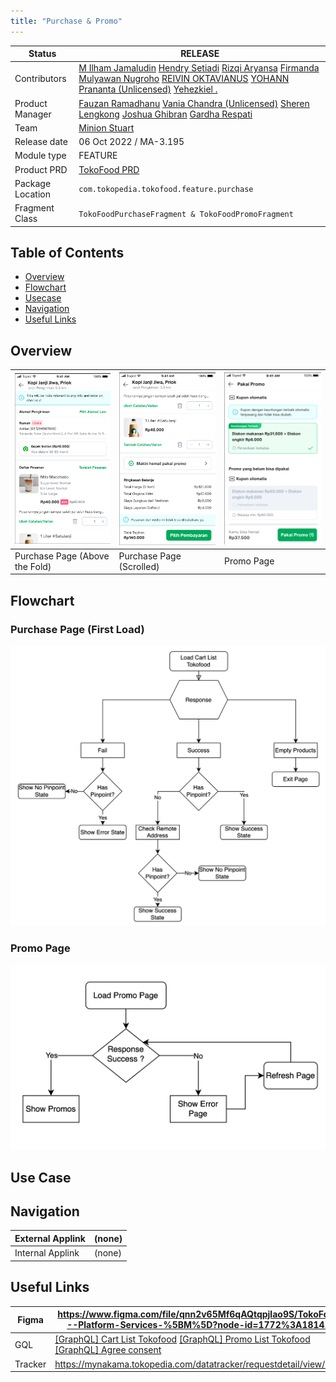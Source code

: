 ```yaml
---
title: "Purchase & Promo"
---
```



| **Status**       | <!--start status:GREEN-->RELEASE<!--end status-->                                                                                                                                                                                                                                                                                                                                                                                                                                                                                                                                                                                                                                                                                                                    |
|------------------|----------------------------------------------------------------------------------------------------------------------------------------------------------------------------------------------------------------------------------------------------------------------------------------------------------------------------------------------------------------------------------------------------------------------------------------------------------------------------------------------------------------------------------------------------------------------------------------------------------------------------------------------------------------------------------------------------------------------------------------------------------------------|
| Contributors     | [M Ilham Jamaludin](https://tokopedia.atlassian.net/wiki/people/5c87306ea329a40b8555c1ca?ref=confluence) [Hendry Setiadi](https://tokopedia.atlassian.net/wiki/people/5c94ae68999a3f2d4cae9b85?ref=confluence) [Rizqi Aryansa](https://tokopedia.atlassian.net/wiki/people/5e25ee87006fae0ca232e1ac?ref=confluence) [Firmanda Mulyawan Nugroho](https://tokopedia.atlassian.net/wiki/people/5d91c148fdfa560dcc3a040f?ref=confluence) [REIVIN OKTAVIANUS](https://tokopedia.atlassian.net/wiki/people/5dae89dab86cd40c2da5ad2f?ref=confluence) [YOHANN Prananta (Unlicensed)](https://tokopedia.atlassian.net/wiki/people/5de4eab04ae7b80d0d19f990?ref=confluence) [Yehezkiel .](https://tokopedia.atlassian.net/wiki/people/5c94aa7a7792242c8613ad14?ref=confluence) |
| Product Manager  | [Fauzan Ramadhanu](https://tokopedia.atlassian.net/wiki/people/5b6b99772f51d429dce93e93?ref=confluence) [Vania Chandra (Unlicensed)](https://tokopedia.atlassian.net/wiki/people/5c735c615b4c267532745762?ref=confluence) [Sheren Lengkong](https://tokopedia.atlassian.net/wiki/people/5de4c4a27474110e2311ebec?ref=confluence) [Joshua Ghibran](https://tokopedia.atlassian.net/wiki/people/70121:7d12fd85-be0a-4d0c-a14e-8279fe20ff69?ref=confluence) [Gardha Respati](https://tokopedia.atlassian.net/wiki/people/5bf669b40495101184444320?ref=confluence)                                                                                                                                                                                                       |
| Team             | [Minion Stuart](https://tokopedia.atlassian.net/people/team/eeba862a-bd9d-472c-b901-415b15b1a37e?ref=directory&src=peopleMenu)                                                                                                                                                                                                                                                                                                                                                                                                                                                                                                                                                                                                                                       |
| Release date     | 06 Oct 2022 / <!--start status:GREY-->MA-3.195<!--end status-->                                                                                                                                                                                                                                                                                                                                                                                                                                                                                                                                                                                                                                                                                                      |
| Module type      | <!--start status:YELLOW-->FEATURE<!--end status-->                                                                                                                                                                                                                                                                                                                                                                                                                                                                                                                                                                                                                                                                                                                   |
| Product PRD      | [TokoFood PRD](https://docs.google.com/document/d/1GnxJ1JUmOd8vCG0zpOl1K990w9ex4-YBsvf0XM_lvNU)                                                                                                                                                                                                                                                                                                                                                                                                                                                                                                                                                                                                                                                                      |
| Package Location | `com.tokopedia.tokofood.feature.purchase`                                                                                                                                                                                                                                                                                                                                                                                                                                                                                                                                                                                                                                                                                                                            |
| Fragment Class   | `TokoFoodPurchaseFragment & TokoFoodPromoFragment`                                                                                                                                                                                                                                                                                                                                                                                                                                                                                                                                                                                                                                                                                                                   |

## Table of Contents

- [Overview](https://tokopedia.atlassian.net/wiki/spaces/PA/pages/1989840656/Purchase+Promo#%5BhardBreak%5DOverview)
- [Flowchart](https://tokopedia.atlassian.net/wiki/spaces/PA/pages/1989840656/Purchase+Promo#Flowchart)
- [Usecase](https://tokopedia.atlassian.net/wiki/spaces/PA/pages/1989840656/Purchase+Promo#Use-Case)
- [Navigation](https://tokopedia.atlassian.net/wiki/spaces/PA/pages/1989840656/Purchase+Promo#%5BhardBreak%5D%5BhardBreak%5DNavigation)
- [Useful Links](https://tokopedia.atlassian.net/wiki/spaces/PA/pages/1989840656/Purchase+Promo#Useful-Links)

## Overview



| ![](../res/purchase_and_promo/purchase_page_above_the_fold.png)<br/> | ![](../res/purchase_and_promo/purchase_page_scrolled.png)<br/> | ![](../res/purchase_and_promo/purchase_promo_page.png)<br/> |
|-------------------------------------------------------------------|-------------------------------------------------------------|----------------------------------------------------------|
| Purchase Page (Above the Fold)                                    | Purchase Page (Scrolled)                                    | Promo Page                                               |

## Flowchart

### Purchase Page (First Load)



![](../res/purchase_and_promo/purchase_page.png)


### Promo Page




![](../res/purchase_and_promo/promo_page.png)


## Use Case

## Navigation



| External Applink | (none) |
|------------------|--------|
| Internal Applink | (none) |

## Useful Links



| Figma   | <https://www.figma.com/file/qnn2v65Mf6qAQtqpjlao9S/TokoFood---Platform-Services-%5BM%5D?node-id=1772%3A181413>                                                                                    |
|---------|---------------------------------------------------------------------------------------------------------------------------------------------------------------------------------------------------|
| GQL     | [[GraphQL] Cart List Tokofood](/wiki/spaces/TTD/pages/1939701940) [[GraphQL] Promo List Tokofood](/wiki/spaces/TTD/pages/1947566800) [[GraphQL] Agree consent](/wiki/spaces/TTD/pages/1939703918) |
| Tracker | <https://mynakama.tokopedia.com/datatracker/requestdetail/view/3057>                                                                                                                              |


